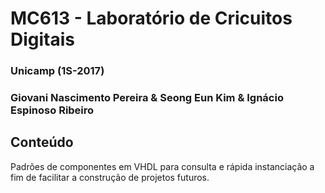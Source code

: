 # MC613 - Laboratório de Cricuitos Digitais
### Unicamp (1S-2017)
### Giovani Nascimento Pereira & Seong Eun Kim & Ignácio Espinoso Ribeiro

## Conteúdo
Padrões de componentes em VHDL para consulta e rápida instanciação a fim de facilitar a construção de projetos futuros.
